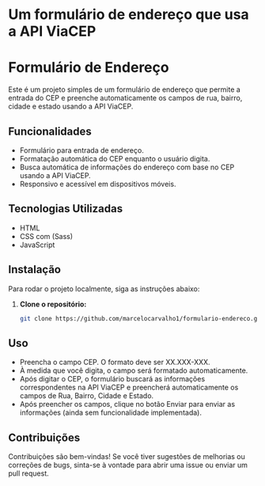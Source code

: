 Um formulário de endereço que usa a API ViaCEP
=======
# Formulário de Endereço
Este é um projeto simples de um formulário de endereço que permite a entrada do CEP e preenche automaticamente os campos de rua, bairro, cidade e estado usando a API ViaCEP.

## Funcionalidades
- Formulário para entrada de endereço.
- Formatação automática do CEP enquanto o usuário digita.
- Busca automática de informações do endereço com base no CEP usando a API ViaCEP.
- Responsivo e acessível em dispositivos móveis.

## Tecnologias Utilizadas
- HTML
- CSS com (Sass)
- JavaScript

## Instalação
Para rodar o projeto localmente, siga as instruções abaixo:

1. **Clone o repositório:**
   ```bash
   git clone https://github.com/marcelocarvalho1/formulario-endereco.git

## Uso
- Preencha o campo CEP. O formato deve ser XX.XXX-XXX.
- À medida que você digita, o campo será formatado automaticamente.
-  Após digitar o CEP, o formulário buscará as informações correspondentes na API ViaCEP e preencherá automaticamente os campos de Rua, Bairro, Cidade e Estado.
- Após preencher os campos, clique no botão Enviar para enviar as informações (ainda sem funcionalidade implementada).

## Contribuições
Contribuições são bem-vindas! Se você tiver sugestões de melhorias ou correções de bugs, sinta-se à vontade para abrir uma issue ou enviar um pull request.

